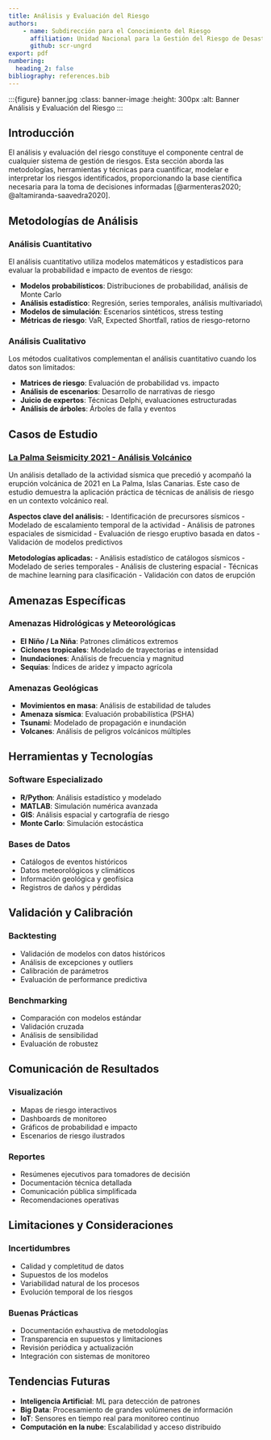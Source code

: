 ```yaml
---
title: Análisis y Evaluación del Riesgo
authors:
    - name: Subdirección para el Conocimiento del Riesgo
      affiliation: Unidad Nacional para la Gestión del Riesgo de Desastres (UNGRD)
      github: scr-ungrd
export: pdf
numbering:
  heading_2: false
bibliography: references.bib
---
```


:::{figure} banner.jpg :class: banner-image :height: 300px :alt: Banner Análisis y Evaluación del Riesgo :::

## Introducción

El análisis y evaluación del riesgo constituye el componente central de cualquier sistema de gestión de riesgos. Esta sección aborda las metodologías, herramientas y técnicas para cuantificar, modelar e interpretar los riesgos identificados, proporcionando la base científica necesaria para la toma de decisiones informadas [@armenteras2020; @altamiranda-saavedra2020].

## Metodologías de Análisis

### Análisis Cuantitativo

El análisis cuantitativo utiliza modelos matemáticos y estadísticos para evaluar la probabilidad e impacto de eventos de riesgo:

-   **Modelos probabilísticos**: Distribuciones de probabilidad, análisis de Monte Carlo
-   **Análisis estadístico**: Regresión, series temporales, análisis multivariado\
-   **Modelos de simulación**: Escenarios sintéticos, stress testing
-   **Métricas de riesgo**: VaR, Expected Shortfall, ratios de riesgo-retorno

### Análisis Cualitativo

Los métodos cualitativos complementan el análisis cuantitativo cuando los datos son limitados:

-   **Matrices de riesgo**: Evaluación de probabilidad vs. impacto
-   **Análisis de escenarios**: Desarrollo de narrativas de riesgo
-   **Juicio de expertos**: Técnicas Delphi, evaluaciones estructuradas
-   **Análisis de árboles**: Árboles de falla y eventos

## Casos de Estudio

### [La Palma Seismicity 2021 - Análisis Volcánico](la-palma-seismicity.md)

Un análisis detallado de la actividad sísmica que precedió y acompañó la erupción volcánica de 2021 en La Palma, Islas Canarias. Este caso de estudio demuestra la aplicación práctica de técnicas de análisis de riesgo en un contexto volcánico real.

**Aspectos clave del análisis:** - Identificación de precursores sísmicos - Modelado de escalamiento temporal de la actividad - Análisis de patrones espaciales de sismicidad - Evaluación de riesgo eruptivo basada en datos - Validación de modelos predictivos

**Metodologías aplicadas:** - Análisis estadístico de catálogos sísmicos - Modelado de series temporales - Análisis de clustering espacial - Técnicas de machine learning para clasificación - Validación con datos de erupción

## Amenazas Específicas

### Amenazas Hidrológicas y Meteorológicas

-   **El Niño / La Niña**: Patrones climáticos extremos
-   **Ciclones tropicales**: Modelado de trayectorias e intensidad
-   **Inundaciones**: Análisis de frecuencia y magnitud
-   **Sequías**: Índices de aridez y impacto agrícola

### Amenazas Geológicas

-   **Movimientos en masa**: Análisis de estabilidad de taludes
-   **Amenaza sísmica**: Evaluación probabilística (PSHA)
-   **Tsunami**: Modelado de propagación e inundación
-   **Volcanes**: Análisis de peligros volcánicos múltiples

## Herramientas y Tecnologías

### Software Especializado

-   **R/Python**: Análisis estadístico y modelado
-   **MATLAB**: Simulación numérica avanzada
-   **GIS**: Análisis espacial y cartografía de riesgo
-   **Monte Carlo**: Simulación estocástica

### Bases de Datos

-   Catálogos de eventos históricos
-   Datos meteorológicos y climáticos
-   Información geológica y geofísica
-   Registros de daños y pérdidas

## Validación y Calibración

### Backtesting

-   Validación de modelos con datos históricos
-   Análisis de excepciones y outliers
-   Calibración de parámetros
-   Evaluación de performance predictiva

### Benchmarking

-   Comparación con modelos estándar
-   Validación cruzada
-   Análisis de sensibilidad
-   Evaluación de robustez

## Comunicación de Resultados

### Visualización

-   Mapas de riesgo interactivos
-   Dashboards de monitoreo
-   Gráficos de probabilidad e impacto
-   Escenarios de riesgo ilustrados

### Reportes

-   Resúmenes ejecutivos para tomadores de decisión
-   Documentación técnica detallada
-   Comunicación pública simplificada
-   Recomendaciones operativas

## Limitaciones y Consideraciones

### Incertidumbres

-   Calidad y completitud de datos
-   Supuestos de los modelos
-   Variabilidad natural de los procesos
-   Evolución temporal de los riesgos

### Buenas Prácticas

-   Documentación exhaustiva de metodologías
-   Transparencia en supuestos y limitaciones
-   Revisión periódica y actualización
-   Integración con sistemas de monitoreo

## Tendencias Futuras

-   **Inteligencia Artificial**: ML para detección de patrones
-   **Big Data**: Procesamiento de grandes volúmenes de información
-   **IoT**: Sensores en tiempo real para monitoreo continuo
-   **Computación en la nube**: Escalabilidad y acceso distribuido